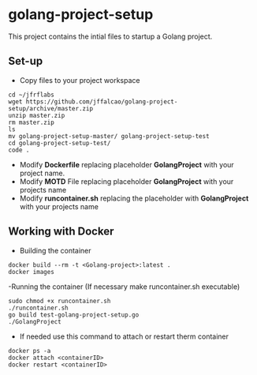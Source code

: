 # golang-project-setup

This project contains the intial files to startup a Golang project.

## Set-up

- Copy files to your project workspace
```
cd ~/jfrflabs
wget https://github.com/jffalcao/golang-project-setup/archive/master.zip
unzip master.zip
rm master.zip
ls 
mv golang-project-setup-master/ golang-project-setup-test
cd golang-project-setup-test/
code .
```
- Modify **Dockerfile** replacing placeholder **GolangProject** with your project name.
- Modify **MOTD** File replacing placeholder **GolangProject** with your projects name
- Modify **runcontainer.sh** replacing the placeholder with **GolangProject** with your projects name

## Working with Docker

- Building the container
```
docker build --rm -t <Golang-project>:latest .
docker images
```
-Running the container (If necessary make runcontainer.sh executable)
```
sudo chmod +x runcontainer.sh
./runcontainer.sh
go build test-golang-project-setup.go
./GolangProject
```
- If needed use this command to attach or restart therm container
```
docker ps -a
docker attach <containerID>
docker restart <containerID>
```


